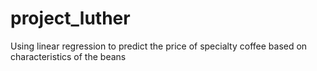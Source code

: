 # project_luther
Using linear regression to predict the price of specialty coffee based on characteristics of the beans
